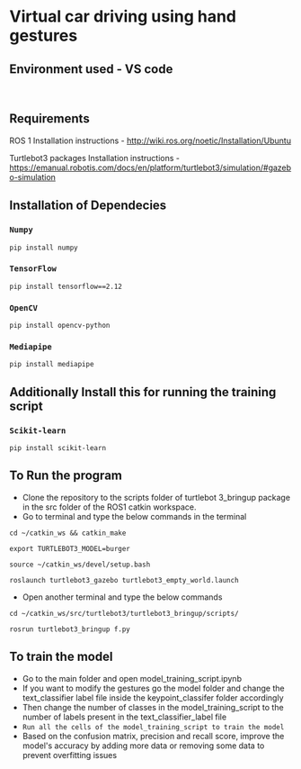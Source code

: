 # Virtual car driving using hand gestures


## Environment used - VS code

<br />

## Requirements

ROS 1
Installation instructions - http://wiki.ros.org/noetic/Installation/Ubuntu

Turtlebot3 packages
Installation instructions - https://emanual.robotis.com/docs/en/platform/turtlebot3/simulation/#gazebo-simulation

## Installation of Dependecies

### `Numpy`

```
pip install numpy
```

### `TensorFlow`

```
pip install tensorflow==2.12
```

### `OpenCV`

```
pip install opencv-python
```

### `Mediapipe`

```
pip install mediapipe
```


## Additionally Install this for running the training script


### `Scikit-learn`

```
pip install scikit-learn
```

## To Run the program

- Clone the repository to the scripts folder of turtlebot 3_bringup package in the src folder of the ROS1 catkin workspace.
- Go to terminal and type the below commands in the terminal

```
cd ~/catkin_ws && catkin_make
```
```
export TURTLEBOT3_MODEL=burger
```
```
source ~/catkin_ws/devel/setup.bash
```

```
roslaunch turtlebot3_gazebo turtlebot3_empty_world.launch
```
- Open another terminal and type the below commands
```
cd ~/catkin_ws/src/turtlebot3/turtlebot3_bringup/scripts/
```
```
rosrun turtlebot3_bringup f.py
```

## To train the model 

- Go to the main folder and open model_training_script.ipynb
- If you want to modify the gestures go the model folder and change the text_classifier label file inside the keypoint_classifer folder accordingly
- Then change the number of classes in the model_training_script to the number of labels present in the text_classifier_label file
- ```Run all the cells of the model_training_script to train the model```
- Based on the confusion matrix, precision and recall score, improve the model's accuracy by adding more data or removing some data to prevent overfitting issues



